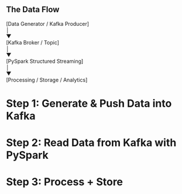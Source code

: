 ## The Data Flow
[Data Generator / Kafka Producer]  
          │  
          ▼  
    [Kafka Broker / Topic]  
          │  
          ▼  
 [PySpark Structured Streaming]  
          │  
          ▼  
   [Processing / Storage / Analytics]  

# Step 1: Generate & Push Data into Kafka
# Step 2: Read Data from Kafka with PySpark
# Step 3: Process + Store


